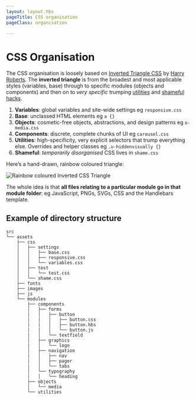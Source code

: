 ```yaml
---
layout: layout.hbs
pageTitle: CSS organisation
pageClass: organisation

---
```


# CSS Organisation

The CSS organisation is loosely based on [Inverted Triangle CSS](https://github.com/itcss) by [Harry Roberts](https://twitter.com/csswizardry). The **inverted triangle** is from the broadest and most applicable styles (variables, base) through to specific modules (objects and components) and then on to _very specific_ trumping [utilities](https://github.com/suitcss/utils) and [shameful hacks](https://csswizardry.com/2013/04/shame-css/).

1. **Variables**: global variables and site-wide settings eg `responsive.css`
2. **Base**: unclassed HTML elements eg `a {}`
3. **Objects**: cosmetic-free objects, abstractions, and design patterns eg `o-media.css`
4. **Components**: discrete, complete chunks of UI eg `carousel.css`
5. **Utilities**: high-specificity, very explicit selectors that trump
everything else. Overrides and helper classes eg `.u-hiddenvisually {}`
6. **Shameful**: _temporarily disorganised_ CSS lives in `shame.css`

Here’s a hand-drawn, rainbow coloured triangle:

![Rainbow coloured Inverted CSS Triangle](/assets/images/inverted-css-triangle.png)

The whole idea is that **all files relating to a particular module go in that module folder**: eg JavaScript, PNGs, SVGs, CSS and the Handlebars template. 

## Example of directory structure 

```
src
└── assets
    ├── css
    │   ├── settings
    │   │   ├── base.css
    │   │   ├── responsive.css
    │   │   └── variables.css
    │   ├── test
    │   │   └── test.css
    │   └── shame.css
    ├── fonts
    ├── images
    ├── js
    └── modules
        ├── components
        │   ├── forms
        |   │   ├── button
        |   |   │   ├── button.css
        |   |   │   ├── button.hbs
        |   |   │   └── button.js
        |   │   └── textfield
        │   ├── graphics
        |   │   └── logo
        │   ├── navigation
        |   │   ├── nav
        |   │   ├── pager
        |   │   └── tabs
        │   └── typography
        |   │   └── heading
        ├── objects
        │   └── media
        └── utilities
```
